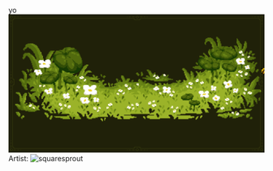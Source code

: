 yo
![Bee Garden](squaresprout-bee-flowers.gif)
Artist: ![squaresprout](https://www.artstation.com/squaresprout)
